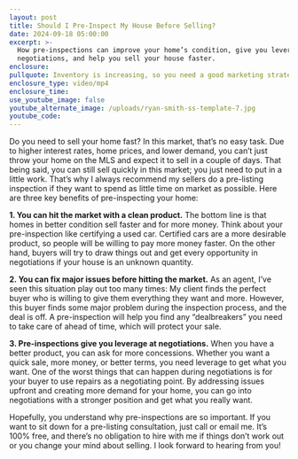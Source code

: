 ```yaml
---
layout: post
title: Should I Pre-Inspect My House Before Selling?
date: 2024-09-18 05:00:00
excerpt: >-
  How pre-inspections can improve your home’s condition, give you leverage in
  negotiations, and help you sell your house faster.
enclosure:
pullquote: Inventory is increasing, so you need a good marketing strategy.
enclosure_type: video/mp4
enclosure_time:
use_youtube_image: false
youtube_alternate_image: /uploads/ryan-smith-ss-template-7.jpg
youtube_code:
---
```

Do you need to sell your home fast? In this market, that’s no easy task. Due to higher interest rates, home prices, and lower demand, you can’t just throw your home on the MLS and expect it to sell in a couple of days. That being said, you can still sell quickly in this market; you just need to put in a little work. That’s why I always recommend my sellers do a pre-listing inspection if they want to spend as little time on market as possible. Here are three key benefits of pre-inspecting your home:

**1\. You can hit the market with a clean product.** The bottom line is that homes in better condition sell faster and for more money. Think about your pre-inspection like certifying a used car. Certified cars are a more desirable product, so people will be willing to pay more money faster. On the other hand, buyers will try to draw things out and get every opportunity in negotiations if your house is an unknown quantity.

**2\. You can fix major issues before hitting the market.** As an agent, I’ve seen this situation play out too many times: My client finds the perfect buyer who is willing to give them everything they want and more. However, this buyer finds some major problem during the inspection process, and the deal is off. A pre-inspection will help you find any “dealbreakers” you need to take care of ahead of time, which will protect your sale.

**3\. Pre-inspections give you leverage at negotiations.** When you have a better product, you can ask for more concessions. Whether you want a quick sale, more money, or better terms, you need leverage to get what you want. One of the worst things that can happen during negotiations is for your buyer to use repairs as a negotiating point. By addressing issues upfront and creating more demand for your home, you can go into negotiations with a stronger position and get what you really want.

Hopefully, you understand why pre-inspections are so important. If you want to sit down for a pre-listing consultation, just call or email me. It’s 100% free, and there’s no obligation to hire with me if things don’t work out or you change your mind about selling. I look forward to hearing from you!